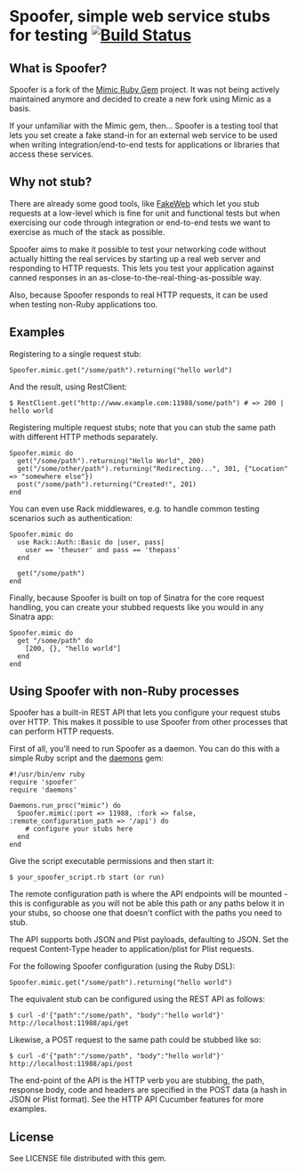 # Spoofer, simple web service stubs for testing [![Build Status](https://secure.travis-ci.org/jsmestad/spoofer.png)](https://secure.travis-ci.org/jsmestad/spoofer)


## What is Spoofer?

Spoofer is a fork of the [Mimic Ruby Gem]() project. It was not being actively maintained anymore and decided to create a new fork using Mimic as a basis.

If your unfamiliar with the Mimic gem, then... Spoofer is a testing tool that lets you set create a fake stand-in for an external web service to be used when writing integration/end-to-end tests for applications or libraries that access these services.

## Why not stub?
There are already some good tools, like [FakeWeb](http://fakeweb.rubyforge.org/) which let you stub requests at a low-level which is fine for unit and functional tests but when exercising our code through integration or end-to-end tests we want to exercise as much of the stack as possible.

Spoofer aims to make it possible to test your networking code without actually hitting the real services by starting up a real web server and responding to HTTP requests. This lets you test your application against canned responses in an as-close-to-the-real-thing-as-possible way.

Also, because Spoofer responds to real HTTP requests, it can be used when testing non-Ruby applications too.

## Examples

Registering to a single request stub:

    Spoofer.mimic.get("/some/path").returning("hello world")

And the result, using RestClient:

    $ RestClient.get("http://www.example.com:11988/some/path") # => 200 | hello world

Registering multiple request stubs; note that you can stub the same path with different HTTP methods separately.

    Spoofer.mimic do
      get("/some/path").returning("Hello World", 200)
      get("/some/other/path").returning("Redirecting...", 301, {"Location" => "somewhere else"})
      post("/some/path").returning("Created!", 201)
    end

You can even use Rack middlewares, e.g. to handle common testing scenarios such as authentication:

    Spoofer.mimic do
      use Rack::Auth::Basic do |user, pass|
        user == 'theuser' and pass == 'thepass'
      end

      get("/some/path")
    end

Finally, because Spoofer is built on top of Sinatra for the core request handling, you can create your stubbed requests like you would in any Sinatra app:

    Spoofer.mimic do
      get "/some/path" do
        [200, {}, "hello world"]
      end
    end

## Using Spoofer with non-Ruby processes

Spoofer has a built-in REST API that lets you configure your request stubs over HTTP. This makes it possible to use Spoofer from other processes that can perform HTTP requests.

First of all, you'll need to run Spoofer as a daemon. You can do this with a simple Ruby script and the [daemons](http://daemons.rubyforge.org/) gem:

    #!/usr/bin/env ruby
    require 'spoofer'
    require 'daemons'

    Daemons.run_proc("mimic") do
      Spoofer.mimic(:port => 11988, :fork => false, :remote_configuration_path => '/api') do
        # configure your stubs here
      end
    end

Give the script executable permissions and then start it:

    $ your_spoofer_script.rb start (or run)

The remote configuration path is where the API endpoints will be mounted - this is configurable as you will not be able this path or any paths below it in your stubs, so choose one that doesn't conflict with the paths you need to stub.

The API supports both JSON and Plist payloads, defaulting to JSON. Set the request Content-Type header to application/plist for Plist requests.

For the following Spoofer configuration (using the Ruby DSL):

    Spoofer.mimic.get("/some/path").returning("hello world")

The equivalent stub can be configured using the REST API as follows:

    $ curl -d'{"path":"/some/path", "body":"hello world"}' http://localhost:11988/api/get

Likewise, a POST request to the same path could be stubbed like so:

    $ curl -d'{"path":"/some/path", "body":"hello world"}' http://localhost:11988/api/post

The end-point of the API is the HTTP verb you are stubbing, the path, response body, code and headers are specified in the POST data (a hash in JSON or Plist format). See the HTTP API Cucumber features for more examples.

## License

See LICENSE file distributed with this gem.
